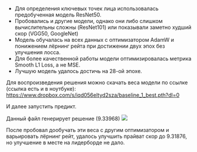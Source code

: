 * Для определения ключевых точек лица использовалась предобученная модель ResNet50.
* Пробовались и другие модели, однако они либо слишком вычислительны сложны (ResNet101) или показывали заметно худший скор 
(VGG50, GoogleNet)
* Модель обучалась на всех данных с оптимизатором AdamW и понижением лёрнинг рейта при достижении двух эпох без улучшения лосса.
* Для более качественной работы модели оптимизировалась метрика Smooth L1 Loss, а не MSE.
* Лучшую модель удалось достичь на 28-ой эпохе.

Для воспроизведения решения можно скачать веса модели по ссылке (ссылка есть и в ноутбуке):
https://www.dropbox.com/s/iqd056eltyd2sza/baseline_1_best.pth?dl=0

И далее запустить предикт.

Данный файл генерирует решение (9.33968)
![](https://wampi.ru/image/6o2XinV)

После пробовал дообучать эти веса с другим оптимизатором и варьировать лёрнинг рейт, удалось улучшить прайват скор до 9.31876, 
но улучшение в месте на лидерборде не дало.
